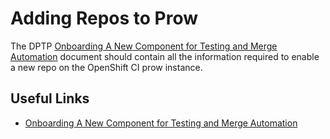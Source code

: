 # Adding Repos to Prow

The DPTP [Onboarding A New Component for Testing and Merge Automation](https://docs.google.com/document/d/1SQ_qlkcplqhe8h6ONXdgBr7YUVbs4oRSj4ISl3gpLW4) document should contain all the information required to enable a new repo on the OpenShift CI prow instance.

## Useful Links

* [Onboarding A New Component for Testing and Merge Automation](https://docs.google.com/document/d/1SQ_qlkcplqhe8h6ONXdgBr7YUVbs4oRSj4ISl3gpLW4)